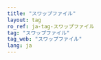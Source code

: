 ```yaml
---
title: "スワップファイル"
layout: tag
ro_ref: ja-tag-スワップファイル
tag: "スワップファイル"
tag_web: "スワップファイル"
lang: ja
---
```

